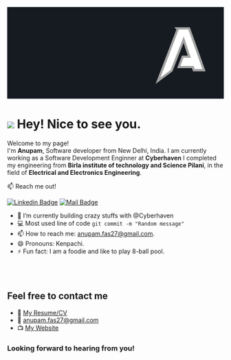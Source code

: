 <img src="logo.png" alt="logo" border="0">
<br/>
<h1><img src="https://emojis.slackmojis.com/emojis/images/1531849430/4246/blob-sunglasses.gif?1531849430" width="30"/> Hey! Nice to see you.</h1>

<p>Welcome to my page! </br> I'm <b>Anupam</b>, Software developer from New Delhi, India. I am currently working as a Software Development Enginner at  <b>Cyberhaven</b> 
I completed my engineering from <b>Birla institute of technology and Science Pilani</b>, in the field of <b>Electrical and Electronics Engineering</b>.</p>
</p>

:mailbox: Reach me out!

[![Linkedin Badge](https://img.shields.io/badge/-LinkedIn-0e76a8?style=flat&labelColor=0e76a8&logo=linkedin&logoColor=white)](https://www.linkedin.com/in/anupam-srivastava-9b6369186/) [![Mail Badge](https://img.shields.io/badge/-Anupam-c0392b?style=flat&labelColor=c0392b&logo=gmail&logoColor=white)](mailto:anupam.fas27@gmail.com)

- 🔭 I’m currently building crazy stuffs with @Cyberhaven
- :computer: Most used line of code `git commit -m "Random message"`
- 📫 How to reach me: anupam.fas27@gmail.com.
- 😄 Pronouns: Kenpachi.
- ⚡ Fun fact: I am a foodie and like to play 8-ball pool.

<br />
<br />

## Feel free to contact me

- :paperclip: [My Resume/CV](https://drive.google.com/file/d/1lJWMvY3j787Sbl15KgPw3BaQ2pyfncga/view?usp=sharing)
- :email: anupam.fas27@gmail.com
- :tv: [My Website](https://anupam.fyi/)

<h3><b>Looking forward to hearing from you!</b></h3>

<!--
**meliodas113/meliodas113** is a ✨ _special_ ✨ repository because its `README.md` (this file) appears on your GitHub profile.

Here are some ideas to get you started:

- 🔭 I’m currently working on ...
- 🌱 I’m currently learning ...
- 👯 I’m looking to collaborate on ...
- 🤔 I’m looking for help with ...
- 💬 Ask me about ...
- 📫 How to reach me: ...
- 😄 Pronouns: ...
- ⚡ Fun fact: ...
-->
